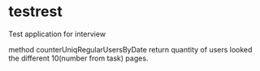# testrest
Test application for interview

method counterUniqRegularUsersByDate return quantity of users looked the different 10(number from task) pages.